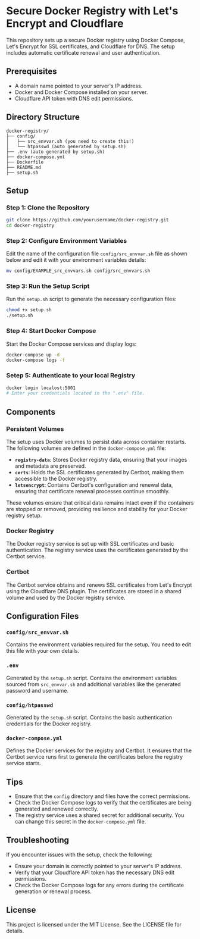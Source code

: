 # Secure Docker Registry with Let's Encrypt and Cloudflare

This repository sets up a secure Docker registry using Docker Compose, Let's Encrypt for SSL certificates, and Cloudflare for DNS. The setup includes automatic certificate renewal and user authentication.

## Prerequisites

- A domain name pointed to your server's IP address.
- Docker and Docker Compose installed on your server.
- Cloudflare API token with DNS edit permissions.

## Directory Structure
```
docker-registry/
├── config/
│   ├── src_envvar.sh (you need to create this!)
│   └── htpasswd (auto generated by setup.sh)
├── .env (auto generated by setup.sh)
├── docker-compose.yml
├── Dockerfile
├── README.md
├── setup.sh
```
## Setup

### Step 1: Clone the Repository

```sh
git clone https://github.com/yourusername/docker-registry.git
cd docker-registry
```

### Step 2: Configure Environment Variables

Edit the name of the configuration file `config/src_envvar.sh` file as shown below and edit it with your environment variables details:

```sh
mv config/EXAMPLE_src_envvars.sh config/src_envvars.sh
```

### Step 3: Run the Setup Script

Run the `setup.sh` script to generate the necessary configuration files:

```sh
chmod +x setup.sh
./setup.sh
```

### Step 4: Start Docker Compose

Start the Docker Compose services and display logs:

```sh
docker-compose up -d
docker-compose logs -f
```

### Setep 5: Authenticate to your local Registry

```sh
docker login localost:5001
# Enter your credentials located in the ".env" file.
```

## Components

### Persistent Volumes

The setup uses Docker volumes to persist data across container restarts. The following volumes are defined in the `docker-compose.yml` file:

- **`registry-data`**: Stores Docker registry data, ensuring that your images and metadata are preserved.
- **`certs`**: Holds the SSL certificates generated by Certbot, making them accessible to the Docker registry.
- **`letsencrypt`**: Contains Certbot's configuration and renewal data, ensuring that certificate renewal processes continue smoothly.

These volumes ensure that critical data remains intact even if the containers are stopped or removed, providing resilience and stability for your Docker registry setup.

### Docker Registry

The Docker registry service is set up with SSL certificates and basic authentication. The registry service uses the certificates generated by the Certbot service.

### Certbot

The Certbot service obtains and renews SSL certificates from Let's Encrypt using the Cloudflare DNS plugin. The certificates are stored in a shared volume and used by the Docker registry service.

## Configuration Files

### `config/src_envvar.sh`

Contains the environment variables required for the setup. You need to edit this file with your own details.

### `.env`

Generated by the `setup.sh` script. Contains the environment variables sourced from `src_envvar.sh` and additional variables like the generated password and username.

### `config/htpasswd`

Generated by the `setup.sh` script. Contains the basic authentication credentials for the Docker registry.

### `docker-compose.yml`

Defines the Docker services for the registry and Certbot. It ensures that the Certbot service runs first to generate the certificates before the registry service starts.

## Tips

- Ensure that the `config` directory and files have the correct permissions.
- Check the Docker Compose logs to verify that the certificates are being generated and renewed correctly.
- The registry service uses a shared secret for additional security. You can change this secret in the `docker-compose.yml` file.

## Troubleshooting

If you encounter issues with the setup, check the following:

- Ensure your domain is correctly pointed to your server's IP address.
- Verify that your Cloudflare API token has the necessary DNS edit permissions.
- Check the Docker Compose logs for any errors during the certificate generation or renewal process.

## License

This project is licensed under the MIT License. See the LICENSE file for details.
